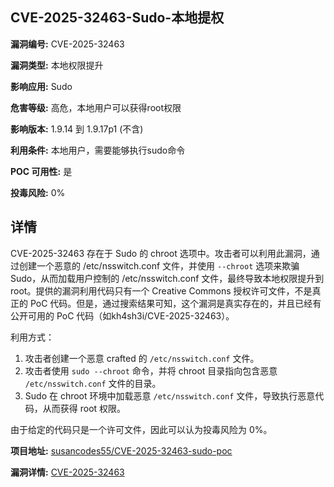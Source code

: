 ## CVE-2025-32463-Sudo-本地提权

**漏洞编号:** CVE-2025-32463

**漏洞类型:** 本地权限提升

**影响应用:** Sudo

**危害等级:** 高危，本地用户可以获得root权限

**影响版本:** 1.9.14 到 1.9.17p1 (不含)

**利用条件:** 本地用户，需要能够执行sudo命令

**POC 可用性:** 是

**投毒风险:** 0%

## 详情

CVE-2025-32463 存在于 Sudo 的 chroot 选项中。攻击者可以利用此漏洞，通过创建一个恶意的 /etc/nsswitch.conf 文件，并使用 `--chroot` 选项来欺骗 Sudo，从而加载用户控制的 /etc/nsswitch.conf 文件，最终导致本地权限提升到 root。提供的漏洞利用代码只有一个 Creative Commons 授权许可文件，不是真正的 PoC 代码。但是，通过搜索结果可知，这个漏洞是真实存在的，并且已经有公开可用的 PoC 代码（如kh4sh3i/CVE-2025-32463）。

利用方式：
1.  攻击者创建一个恶意 crafted 的 `/etc/nsswitch.conf` 文件。
2.  攻击者使用 `sudo --chroot` 命令，并将 chroot 目录指向包含恶意 `/etc/nsswitch.conf` 文件的目录。
3.  Sudo 在 chroot 环境中加载恶意 `/etc/nsswitch.conf` 文件，导致执行恶意代码，从而获得 root 权限。

由于给定的代码只是一个许可文件，因此可以认为投毒风险为 0%。

**项目地址:** [susancodes55/CVE-2025-32463-sudo-poc](https://github.com/susancodes55/CVE-2025-32463-sudo-poc)

**漏洞详情:** [CVE-2025-32463](https://nvd.nist.gov/vuln/detail/CVE-2025-32463)